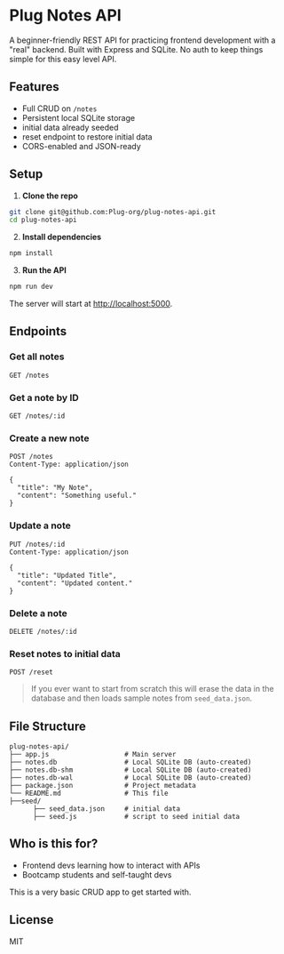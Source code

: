 # Plug Notes API

A beginner-friendly REST API for practicing frontend development with a "real" backend. Built with Express and SQLite. No auth to keep things simple for this easy level API.

## Features

- Full CRUD on `/notes`
- Persistent local SQLite storage
- initial data already seeded
- reset endpoint to restore initial data 
- CORS-enabled and JSON-ready

## Setup

1. **Clone the repo**

```bash
git clone git@github.com:Plug-org/plug-notes-api.git
cd plug-notes-api
```

2. **Install dependencies**

```bash
npm install
```

3. **Run the API**

```bash
npm run dev
```

The server will start at [http://localhost:5000](http://localhost:5000).

## Endpoints

### Get all notes
```http
GET /notes
```

### Get a note by ID
```http
GET /notes/:id
```

### Create a new note
```http
POST /notes
Content-Type: application/json

{
  "title": "My Note",
  "content": "Something useful."
}
```

### Update a note
```http
PUT /notes/:id
Content-Type: application/json

{
  "title": "Updated Title",
  "content": "Updated content."
}
```

### Delete a note
```http
DELETE /notes/:id
```

### Reset notes to initial data
```http
POST /reset
```
> If you ever want to start from scratch this will erase the data in the database and then loads sample notes from `seed_data.json`.

## File Structure

```
plug-notes-api/
├── app.js                   # Main server
├── notes.db                 # Local SQLite DB (auto-created)
├── notes.db-shm             # Local SQLite DB (auto-created)
├── notes.db-wal             # Local SQLite DB (auto-created)
├── package.json             # Project metadata
└── README.md                # This file
├──seed/
      ├── seed_data.json     # initial data 
      ├── seed.js            # script to seed initial data
```

## Who is this for?
- Frontend devs learning how to interact with APIs
- Bootcamp students and self-taught devs

This is a very basic CRUD app to get started with.

## License
MIT
